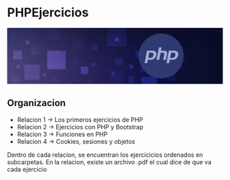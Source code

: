 # PHPEjercicios
<!--
<div align="center">
  <img width="20" />
   <img src="https://skillicons.dev/icons?i=php" height="60" alt="python logo"  />
  <img width="20" />
</div>
-->
<div aling="center">
  <img src="./assets/banner.jpg" alt="php imagen"/>
</div>

## Organizacion
 - Relacion 1 -> Los primeros ejercicios de PHP
 - Relacion 2 -> Ejercicios con PHP y Bootstrap
 - Relacion 3 -> Funciones en PHP
 - Relacion 4 -> Cookies, sesiones y objetos
  
Dentro de cada relacion, se encuentran los ejercicicios ordenados en subcarpetas. 
En la relacion, existe un archivo .pdf el cual dice de que va cada ejercicio
